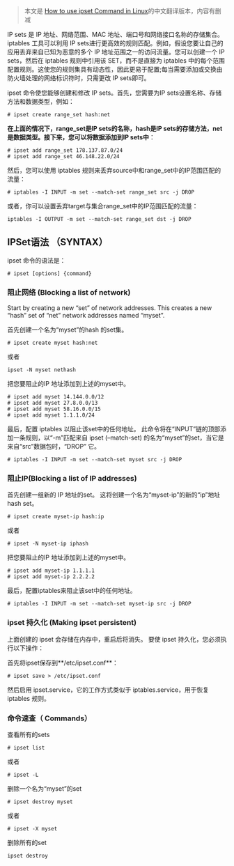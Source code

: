 > 本文是 [How to use ipset Command in Linux](https://www.thegeekdiary.com/how-to-use-ipset-command-in-linux/)的中文翻译版本，内容有删减


IP sets 是 IP 地址、网络范围、MAC 地址、端口号和网络接口名称的存储集合。iptables 工具可以利用 IP sets进行更高效的规则匹配。例如，假设您要让自己的应用丢弃来自已知为恶意的多个 IP 地址范围之一的访问流量。您可以创建一个 IP sets，然后在 iptables 规则中引用该 SET，而不是直接为 iptables 中的每个范围配置规则。这使您的规则集具有动态性，因此更易于配置;每当需要添加或交换由防火墙处理的网络标识符时，只需更改 IP sets即可。


ipset 命令使您能够创建和修改 IP sets。首先，您需要为IP sets设置名称、存储方法和数据类型，例如：

```shell
# ipset create range_set hash:net
```

**在上面的情况下，range_set是IP sets的名称，hash是IP sets的存储方法，net 是数据类型。接下来，您可以将数据添加到IP sets中**：

```shell
# ipset add range_set 178.137.87.0/24
# ipset add range_set 46.148.22.0/24

```


然后，您可以使用 iptables 规则来丢弃source中和range_set中的IP范围匹配的流量：

```shell
# iptables -I INPUT -m set --match-set range_set src -j DROP

```

或者，你可以设置丢弃target与集合range_set中的IP范围匹配的流量：

```shell
iptables -I OUTPUT -m set --match-set range_set dst -j DROP

```

## IPSet语法 （SYNTAX）

ipset 命令的语法是：

```
# ipset [options] {command}

```

### 阻止网络 (Blocking a list of network)

Start by creating a new “set” of network addresses. This creates a new “hash” set of “net” network addresses named “myset”.

首先创建一个名为“myset”的hash 的set集。

```shell
# ipset create myset hash:net
```
或者
```shell
ipset -N myset nethash
```


把您要阻止的IP 地址添加到上述的myset中。

```shell
# ipset add myset 14.144.0.0/12
# ipset add myset 27.8.0.0/13
# ipset add myset 58.16.0.0/15
# ipset add myset 1.1.1.0/24
```


最后，配置 iptables 以阻止该set中的任何地址。 此命令将在“INPUT”链的顶部添加一条规则，以“-m”匹配来自 ipset (–match-set) 的名为“myset”的set，当它是来自“src”数据包时，“DROP” 它。

```
# iptables -I INPUT -m set --match-set myset src -j DROP

```

### 阻止IP(Blocking a list of IP addresses)


首先创建一组新的 IP 地址的set。 这将创建一个名为“myset-ip”的新的“ip”地址hash set。

```shell
# ipset create myset-ip hash:ip
```
或者

```shell
# ipset -N myset-ip iphash
```


把您要阻止的IP 地址添加到上述的myset中。
```
# ipset add myset-ip 1.1.1.1
# ipset add myset-ip 2.2.2.2
```


最后，配置iptables来阻止该set中的任何地址。

```
# iptables -I INPUT -m set --match-set myset-ip src -j DROP

```

### ipset 持久化 (Making ipset persistent)


上面创建的 ipset 会存储在内存中，重启后将消失。 要使 ipset 持久化，您必须执行以下操作：


首先将ipset保存到**/etc/ipset.conf**：
```shell
# ipset save > /etc/ipset.conf
```
然后启用 ipset.service，它的工作方式类似于 iptables.service，用于恢复 iptables 规则。

### 命令速查（ Commands）


查看所有的sets
```shell
# ipset list
```
或者

```
# ipset -L
```

删除一个名为“myset”的set

```
# ipset destroy myset
```
或者
```
# ipset -X myset
```

删除所有的set

```
ipset destroy
```